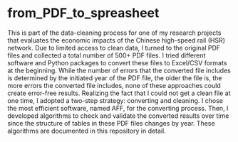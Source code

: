 # from_PDF_to_spreasheet
This is part of the data-cleaning process for one of my research projects that evaluates the economic impacts of the Chinese high-speed rail (HSR) network. Due to limited access to clean data, I turned to the original PDF files and collected a total number of 500+ PDF files. I tried different software and Python packages to convert these files to Excel/CSV formats at the beginning. While the number of errors that the converted file includes is determined by the initiated year of the PDF file, the older the file is, the more errors the converted file includes, none of these approaches could create error-free results. Realizing the fact that I could not get a clean file at one time, I adopted a two-step strategy: converting and cleaning. I chose the most efficient software, named AFF, for the converting process. Then, I developed algorithms to check and validate the converted results over time since the structure of tables in these PDF files changes by year. These algorithms are documented in this repository in detail.
